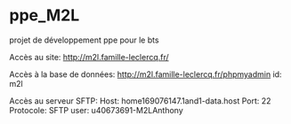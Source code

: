 # ppe_M2L
projet de développement ppe pour le bts

Accès au site:
  http://m2l.famille-leclercq.fr/

Accès à la base de données:
  http://m2l.famille-leclercq.fr/phpmyadmin
  id: m2l

Accès au serveur SFTP:
  Host: home169076147.1and1-data.host
  Port: 22
  Protocole: SFTP
  user: u40673691-M2LAnthony
